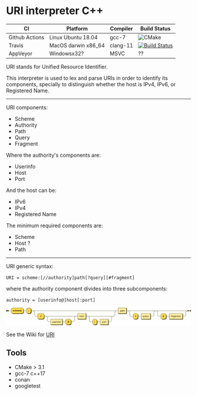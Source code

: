 # URI interpreter C++

|CI|Platform|Compiler|Build Status|
|---|---|---|---|
|Github Actions|Linux Ubuntu 18.04|gcc-7|![CMake](https://github.com/spjuanjoc/uri_parser_cpp/workflows/CMake/badge.svg)|
|Travis|MacOS darwin x86_64|clang-11|[![Build Status](https://travis-ci.com/spjuanjoc/uri_interpreter_cpp.svg?branch=main)](https://travis-ci.com/spjuanjoc/uri_interpreter_cpp)|
|AppVeyor|Windowsx32?|MSVC|??|

URI stands for Unified Resource Identifier.

This interpreter is used to lex and parse URIs in order to
identify its components, specially to distinguish whether the host is 
IPv4, IPv6, or Registered Name.

---
URI components:
* Scheme
* Authority
* Path
* Query
* Fragment

Where the authority's components are:
* Userinfo
* Host
* Port

And the host can be:
* IPv6
* IPv4
* Registered Name

The minimum required components are:
* Scheme
* Host ?
* Path

---

URI generic syntax:

    URI = scheme:[//authority]path[?query][#fragment]

where the authority component divides into three subcomponents:

    authority = [userinfo@]host[:port]

![img](docs/images/1920px-URI_syntax_diagram.svg.png "URI syntax diagram")


See the Wiki for [URI](https://en.wikipedia.org/wiki/Uniform_Resource_Identifier)

## Tools 
* CMake > 3.1
* gcc-7 c++17
* conan
* googletest